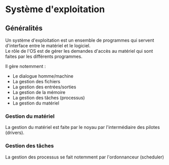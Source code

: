 # Système d'exploitation

## Généralités

Un système d'exploitation est un ensemble de programmes qui servent d'interface entre le matériel et le logiciel.  
Le rôle de l'OS est de gérer les demandes d'accès au matériel qui sont faites par les différents programmes.  

Il gère notemment :
- Le dialogue homme/machine
- La gestion des fichiers
- La gestion des entrées/sorties
- La gestion de la mémoire
- La gestion des tâches (processus)
- La gestion du matériel

### Gestion du matériel

La gestion du matériel est faite par le noyau par l'intermédiaire des pilotes (drivers).  

### Gestion des tâches

La gestion des processus se fait notemment par l'ordonnanceur (scheduler)

